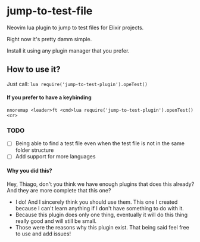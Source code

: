 # jump-to-test-file

Neovim lua plugin to jump to test files for Elixir projects. 

Right now it's pretty damm simple. 

Install it using any plugin manager that you prefer. 

## How to use it?

Just call: `lua require('jump-to-test-plugin').opeTest()`

#### If you prefer to have a keybinding

`nnoremap <leader>ft <cmd>lua require('jump-to-test-plugin').openTest()<cr>`


### TODO

- [ ] Being able to find a test file even when the test file is not in the same folder structure
- [ ] Add support for more languages

#### Why you did this?

Hey, Thiago, don't you think we have enough plugins that does this already? And they are more complete that this one?

- I do! And I sincerely think you should use them. This one I created because I can't learn anything if I don't have something to do with it. 
- Because this plugin does only one thing, eventually it will do this thing really good and will still be small.
- Those were the reasons why this plugin exist. That being said feel free to use and add issues!
